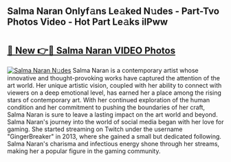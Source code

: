 ## Salma Naran Onlyf𝚊ns Le𝚊ked N𝚞des - Part-Tvo Photos Video - Hot Part Le𝚊ks ilPww

# <h2><a href="http://ab45469.deff.icu/?id=Salma+Naran">🔗 New 👉🔴 Salma Naran VIDEO Photos</a></h2>

[![Salma Naran N𝚞des](https://i.imgur.com/rIISA9y.gif)](http://ab45469.deff.icu/?id=Salma+Naran)
Salma Naran is a contemporary artist whose innovative and thought-provoking works have captured the attention of the art world. Her unique artistic vision, coupled with her ability to connect with viewers on a deep emotional level, has earned her a place among the rising stars of contemporary art. With her continued exploration of the human condition and her commitment to pushing the boundaries of her craft, Salma Naran is sure to leave a lasting impact on the art world and beyond. Salma Naran's journey into the world of social media began with her love for gaming. She started streaming on Twitch under the username "GingerBreaker" in 2013, where she gained a small but dedicated following. Salma Naran's charisma and infectious energy shone through her streams, making her a popular figure in the gaming community.
